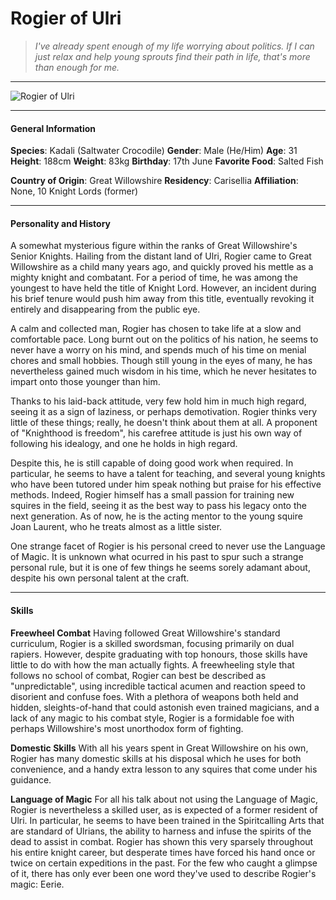 # Rogier of Ulri

>*I've already spent enough of my life worrying about politics. If I can just relax and help young sprouts find their path in life, that's more than enough for me.*

___
![](https://i.imgur.com/iZqiuR8.png "Rogier of Ulri")
___

#### General Information

**Species**: Kadali (Saltwater Crocodile)
**Gender**: Male (He/Him)
**Age**: 31
**Height**: 188cm
**Weight**: 83kg
**Birthday**: 17th June
**Favorite Food**: Salted Fish

**Country of Origin**: Great Willowshire
**Residency**: Carisellia
**Affiliation**: None, 10 Knight Lords (former)

___

#### Personality and History
A somewhat mysterious figure within the ranks of Great Willowshire's Senior Knights. Hailing from the distant land of Ulri, Rogier came to Great Willowshire as a child many years ago, and quickly proved his mettle as a mighty knight and combatant. For a period of time, he was among the youngest to have held the title of Knight Lord. However, an incident during his brief tenure would push him away from this title, eventually revoking it entirely and disappearing from the public eye.

A calm and collected man, Rogier has chosen to take life at a slow and comfortable pace. Long burnt out on the politics of his nation, he seems to never have a worry on his mind, and spends much of his time on menial chores and small hobbies. Though still young in the eyes of many, he has nevertheless gained much wisdom in his time, which he never hesitates to impart onto those younger than him. 

Thanks to his laid-back attitude, very few hold him in much high regard, seeing it as a sign of laziness, or perhaps demotivation. Rogier thinks very little of these things; really, he doesn't think about them at all. A proponent of "Knighthood is freedom", his carefree attitude is just his own way of following his idealogy, and one he holds in high regard. 

Despite this, he is still capable of doing good work when required. In particular, he seems to have a talent for teaching, and several young knights who have been tutored under him speak nothing but praise for his effective methods. Indeed, Rogier himself has a small passion for training new squires in the field, seeing it as the best way to pass his legacy onto the next generation. As of now, he is the acting mentor to the young squire Joan Laurent, who he treats almost as a little sister.

One strange facet of Rogier is his personal creed to never use the Language of Magic. It is unknown what ocurred in his past to spur such a strange personal rule, but it is one of few things he seems sorely adamant about, despite his own personal talent at the craft.


___

#### Skills
**Freewheel Combat**
Having followed Great Willowshire's standard curriculum, Rogier is a skilled swordsman, focusing primarily on dual rapiers. However, despite graduating with top honours, those skills have little to do with how the man actually fights. A freewheeling style that follows no school of combat, Rogier can best be described as "unpredictable", using incredible tactical acumen and reaction speed to disorient and confuse foes. With a plethora of weapons both held and hidden, sleights-of-hand that could astonish even trained magicians, and a lack of any magic to his combat style, Rogier is a formidable foe with perhaps Willowshire's most unorthodox form of fighting.

**Domestic Skills**
With all his years spent in Great Willowshire on his own, Rogier has many domestic skills at his disposal which he uses for both convenience, and a handy extra lesson to any squires that come under his guidance.

**Language of Magic**
For all his talk about not using the Language of Magic, Rogier is nevertheless a skilled user, as is expected of a former resident of Ulri. In particular, he seems to have been trained in the Spiritcalling Arts that are standard of Ulrians, the ability to harness and infuse the spirits of the dead to assist in combat. Rogier has shown this very sparsely throughout his entire knight career, but desperate times have forced his hand once or twice on certain expeditions in the past. For the few who caught a glimpse of it, there has only ever been one word they've used to describe Rogier's magic: Eerie.




